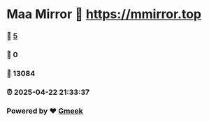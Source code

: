 # Maa Mirror :link: https://mmirror.top 
### :page_facing_up: [5](https://mmirror.top/tag.html) 
### :speech_balloon: 0 
### :hibiscus: 13084 
### :alarm_clock: 2025-04-22 21:33:37 
### Powered by :heart: [Gmeek](https://github.com/Meekdai/Gmeek)
